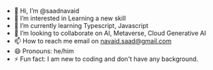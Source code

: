 - 👋 Hi, I’m @saadnavaid
- 👀 I’m interested in Learning a new skill
- 🌱 I’m currently learning Typescript, Javascript
- 💞️ I’m looking to collaborate on AI, Metaverse, Cloud Generative AI
- 📫 How to reach me email on navaid.saad@gmail.com
- 😄 Pronouns: he/him
- ⚡ Fun fact: I am new to coding and don't have any background.

<!---
saadnavaid/saadnavaid is a ✨ special ✨ repository because its `README.md` (this file) appears on your GitHub profile.
You can click the Preview link to take a look at your changes.
--->
